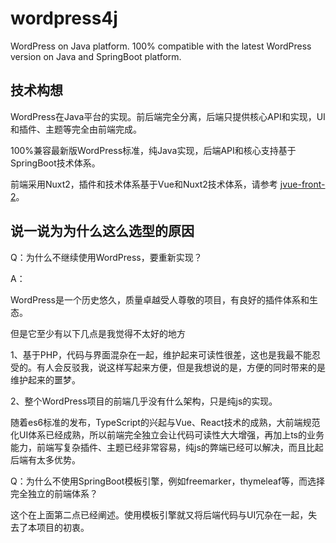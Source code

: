 # wordpress4j

WordPress on Java platform. 100% compatible with the latest WordPress version on Java and SpringBoot platform.

## 技术构想

WordPress在Java平台的实现。前后端完全分离，后端只提供核心API和实现，UI和插件、主题等完全由前端完成。

100%兼容最新版WordPress标准，纯Java实现，后端API和核心支持基于SpringBoot技术体系。

前端采用Nuxt2，插件和技术体系基于Vue和Nuxt2技术体系，请参考 [jvue-front-2](https://github.com/terwer/jvue-front-2)。

## 说一说为为什么这么选型的原因

Q：为什么不继续使用WordPress，要重新实现？

A：

WordPress是一个历史悠久，质量卓越受人尊敬的项目，有良好的插件体系和生态。

但是它至少有以下几点是我觉得不太好的地方

1、基于PHP，代码与界面混杂在一起，维护起来可读性很差，这也是我最不能忍受的。有人会反驳我，说这样写起来方便，但是我想说的是，方便的同时带来的是维护起来的噩梦。

2、整个WordPress项目的前端几乎没有什么架构，只是纯js的实现。

随着es6标准的发布，TypeScript的兴起与Vue、React技术的成熟，大前端规范化UI体系已经成熟，所以前端完全独立会让代码可读性大大增强，再加上ts的业务能力，前端写复杂插件、主题已经非常容易，纯js的弊端已经可以解决，而且比起后端有太多优势。

Q：为什么不使用SpringBoot模板引擎，例如freemarker，thymeleaf等，而选择完全独立的前端体系？

这个在上面第二点已经阐述。使用模板引擎就又将后端代码与UI冗杂在一起，失去了本项目的初衷。

